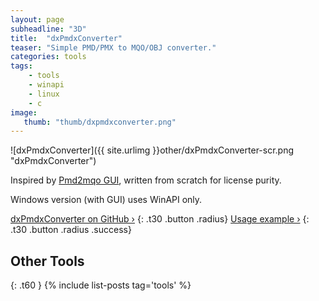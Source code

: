 ```yaml
---
layout: page
subheadline: "3D"
title:  "dxPmdxConverter"
teaser: "Simple PMD/PMX to MQO/OBJ converter."
categories: tools
tags:
    - tools
    - winapi
    - linux
    - c
image:
   thumb: "thumb/dxpmdxconverter.png"
---
```


![dxPmdxConverter]({{ site.urlimg }}other/dxPmdxConverter-scr.png "dxPmdxConverter")

Inspired by [Pmd2mqo GUI](https://github.com/DeXP/pmd2mqoGUI), written from scratch for license purity.

Windows version (with GUI) uses WinAPI only.

[dxPmdxConverter on GitHub ›](https://github.com/DeXP/dxPmdxConverter) 
{: .t30 .button .radius}
[Usage example ›](http://onemangaday.dexp.in/tutorials/pmd-custom-hair.html)
{: .t30 .button .radius .success}

## Other Tools
{: .t60 }
{% include list-posts tag='tools' %}
